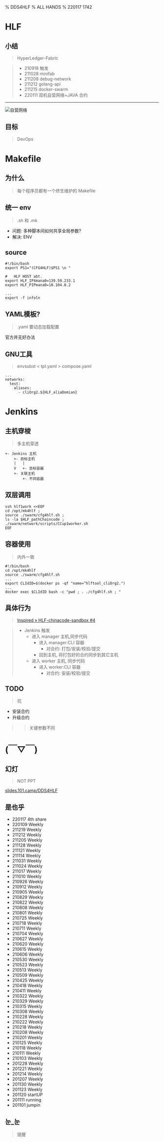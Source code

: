 % DDS4HLF
% ALL HANDS
% 220117 1742

# HLF


## 小结
> HyperLedger-Fabric

> - 210918 触发
> - 211028 minifab
> - 211208 debug-network
> - 211212 golang-api
> - 211215 docker-swarm
> - 220111 双机自营网络+JAVA 合约


------

![自营网络](https://ipic.zoomquiet.top/2022-01-17-hlf5o3h3p3ca3couchdb.png)

## 目标
> DevOps

# Makefile


## 为什么
> 每个程序员都有一个终生维护的 Makefile

## 统一 env
> .sh 和 .mk

- 问题: 多种脚本间如何共享全局参数?
- 解决: ENV

## source

    #!/bin/bash
    export PS1="(CFG4HLF)$PS1 \n "
    
    #   HLF HOST abt.
    export HLF_IP4mana0=139.59.233.1
    export HLF_PIPmana0=10.104.0.2
    
    ...
    export -f infoln

## YAML模板?
> .yaml 要动态加载配置

官方并无好办法

## GNU工具
> envsubst < tpl.yaml > compose.yaml

    ...
    networks:
      test:
        aliases:
          - cliOrg2.${HLF_aliaDomian}

# Jenkins


## 主机穿梭
> 多主机穿透

    +- Jenkins 主机
        +- 目标主机
        |   |
        V   +- 目标容器
        +- 关联主机
            +- 不同容器

## 双层调用
    ssh hlf1work <<EOF
    cd /opt/mk4hlf ;
    source ./swarm/cfg4hlf.sh ;
    ls -la $HLF_pathChaincode ;
    ./swarm/network/scripts/CCup1worker.sh
    EOF

## 容器使用
> 内外一致

    #!/bin/bash
    cd /opt/mk4hlf
    source ./swarm/cfg4hlf.sh 
    ...
    export CLIdID=$(docker ps -qf "name=^hlftool_cliOrg2.")
    ...
    docker exec $CLIdID bash -c "pwd ; . ./cfg4hlf.sh ; "

## 具体行为
> [Inspired » HLF-chinacode-sandbox #4 ](http://jk.tt.wegox.cn/job/Inspired/job/HLF-chinacode-sandbox/3/console)

> - Jenkins 触发
>     + 进入 manager 主机,同步代码
>         + 进入 manager:CLI 容器
>             + 对合约: 打包/安装/校验/提交
>         + 回到主机, 将打包好的合约同步到其它主机
>     + 进入 worker 主机, 同步代码
>         + 进入 worker:CLI 容器
>             + 对合约: 安装/校验/提交

## TODO
> 坑

- 安装合约
- 升级合约

>> 关键参数不同

# (￣▽￣)


## 幻灯
> NOT PPT

[slides.101.camp/DDS4HLF](http://slides.101.camp/DDS4HLF.html)

## 是也乎

- 220117 4th share
- 220109 Weekly
- 211219 Weekly
- 211212 Weekly
- 211205 Weekly
- 211128 Weekly
- 211121 Weekly
- 211114 Weekly
- 211031 Weekly
- 211024 Weekly
- 211017 Weekly
- 211010 Weekly
- 210926 Weekly
- 210912 Weekly
- 210905 Weekly
- 210829 Weekly
- 210822 Weekly
- 210808 Weekly
- 210801 Weekly
- 210725 Weekly
- 210718 Weekly
- 210711 Weekly
- 210704 Weekly
- 210627 Weekly
- 210620 Weekly
- 210615 Weekly
- 210606 Weekly
- 210530 Weekly
- 210523 Weekly
- 210513 Weekly
- 210509 Weekly
- 210425 Weekly
- 210418 Weekly
- 210411 Weekly
- 210322 Weekly
- 210329 Weekly
- 210315 Weekly
- 210308 Weekly
- 210228 Weekly
- 210222 Weekly
- 210218 Weekly
- 210208 Weekly
- 210201 Weekly
- 210125 Weekly
- 210118 Weekly
- 210111 Weekly
- 210103 Weekly
- 201228 Weekly
- 201221 Weekly
- 201214 Weekly
- 201207 Weekly
- 201130 Weekly
- 201123 Weekly
- 201120 startUP
- 201111 running
- 201101 jumpin

## 눈_눈
> 提醒

